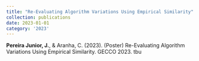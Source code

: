 ```yaml
---
title: "Re-Evaluating Algorithm Variations Using Empirical Similarity"
collection: publications
date: 2023-01-01
category: '2023'
---
```

**Pereira Junior, J.**, & Aranha, C. (2023). (Poster) Re-Evaluating Algorithm Variations Using Empirical Similarity. GECCO 2023. tbu


